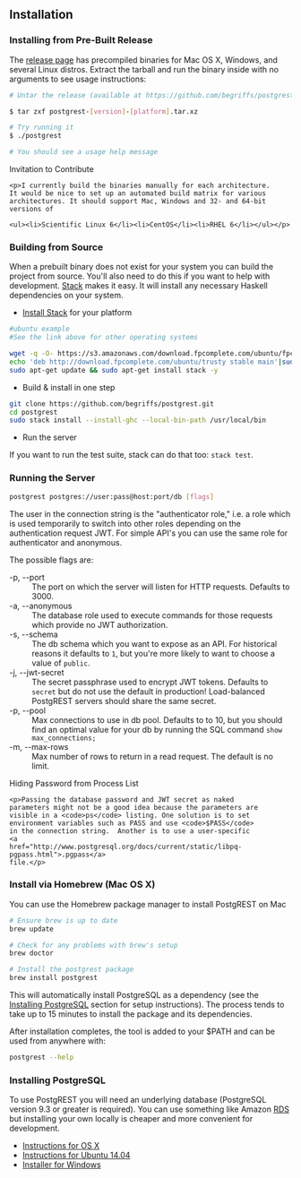 ## Installation

### Installing from Pre-Built Release

The [release page](https://github.com/begriffs/postgrest/releases/latest)
has precompiled binaries for Mac OS X, Windows, and several Linux
distros.  Extract the tarball and run the binary inside with no
arguments to see usage instructions:

```sh
# Untar the release (available at https://github.com/begriffs/postgrest/releases/latest)

$ tar zxf postgrest-[version]-[platform].tar.xz

# Try running it
$ ./postgrest

# You should see a usage help message
```

<div class="admonition warning">
    <p class="admonition-title">Invitation to Contribute</p>

    <p>I currently build the binaries manually for each architecture.
    It would be nice to set up an automated build matrix for various
    architectures. It should support Mac, Windows and 32- and 64-bit
    versions of

    <ul><li>Scientific Linux 6</li><li>CentOS</li><li>RHEL 6</li></ul></p>
</div>

### Building from Source

When a prebuilt binary does not exist for your system you can build
the project from source. You'll also need to do this if you want
to help with development.
[Stack](https://github.com/commercialhaskell/stack) makes it easy.
It will install any necessary Haskell dependencies on your system.

* [Install Stack](http://docs.haskellstack.org/en/stable/README.html#how-to-install) for your platform
```bash
#ubuntu example
#See the link above for other operating systems

wget -q -O- https://s3.amazonaws.com/download.fpcomplete.com/ubuntu/fpco.key | sudo apt-key add -
echo 'deb http://download.fpcomplete.com/ubuntu/trusty stable main'|sudo tee /etc/apt/sources.list.d/fpco.list
sudo apt-get update && sudo apt-get install stack -y
```
* Build & install in one step

```bash
git clone https://github.com/begriffs/postgrest.git
cd postgrest
sudo stack install --install-ghc --local-bin-path /usr/local/bin
```

* Run the server

If you want to run the test suite, stack can do that too: `stack test`.

### Running the Server

```bash
postgrest postgres://user:pass@host:port/db [flags]
```

The user in the connection string is the "authenticator role," i.e.
a role which is used temporarily to switch into other roles depending
on the authentication request JWT. For simple API's you can use the
same role for authenticator and anonymous.

The possible flags are:

<dl>
<dt>-p, --port</dt>
<dd>The port on which the server will listen for HTTP requests.
    Defaults to 3000.</dd>

<dt>-a, --anonymous</dt>
<dd>The database role used to execute commands for those requests
    which provide no JWT authorization.</dd>

<dt>-s, --schema</dt>
<dd>The db schema which you want to expose as an API. For historical
    reasons it defaults to <code>1</code>, but you're more likely
    to want to choose a value of <code>public</code>.</dd>

<dt>-j, --jwt-secret</dt>
<dd>The secret passphrase used to encrypt JWT tokens. Defaults to
    <code>secret</code> but do not use the default in production!
    Load-balanced PostgREST servers should share the same secret.</dd>

<dt>-p, --pool</dt>
<dd>Max connections to use in db pool. Defaults to to 10, but you
    should find an optimal value for your db by running the SQL
    command <code>show max_connections;</code></dd>

<dt>-m, --max-rows</dt>
<dd>Max number of rows to return in a read request. The default is
    no limit.</dd>
</dl>

<div class="admonition note">
    <p class="admonition-title">Hiding Password from Process List</p>

    <p>Passing the database password and JWT secret as naked
    parameters might not be a good idea because the parameters are
    visible in a <code>ps</code> listing. One solution is to set
    environment variables such as PASS and use <code>$PASS</code>
    in the connection string.  Another is to use a user-specific
    <a
    href="http://www.postgresql.org/docs/current/static/libpq-pgpass.html">.pgpass</a>
    file.</p>
</div>

### Install via Homebrew (Mac OS X)

You can use the Homebrew package manager to install PostgREST on Mac

```bash
# Ensure brew is up to date
brew update

# Check for any problems with brew's setup
brew doctor

# Install the postgrest package
brew install postgrest
```

This will automatically install PostgreSQL as a dependency (see the [Installing PostgreSQL](#installing-postgresql) section for setup instructions). The process tends to take up to 15 minutes to install the package and its dependencies.

After installation completes, the tool is added to your $PATH and can be used from anywhere with:

```bash
postgrest --help
```

### Installing PostgreSQL

To use PostgREST you will need an underlying database (PostgreSQL version 9.3 or greater is required). You can use something like Amazon [RDS](https://aws.amazon.com/rds/) but installing your own locally is cheaper and more convenient for development.

* [Instructions for OS X](http://exponential.io/blog/2015/02/21/install-postgresql-on-mac-os-x-via-brew/)
* [Instructions for Ubuntu 14.04](https://www.digitalocean.com/community/tutorials/how-to-install-and-use-postgresql-on-ubuntu-14-04)
* [Installer for Windows](http://www.enterprisedb.com/products-services-training/pgdownload#windows)
